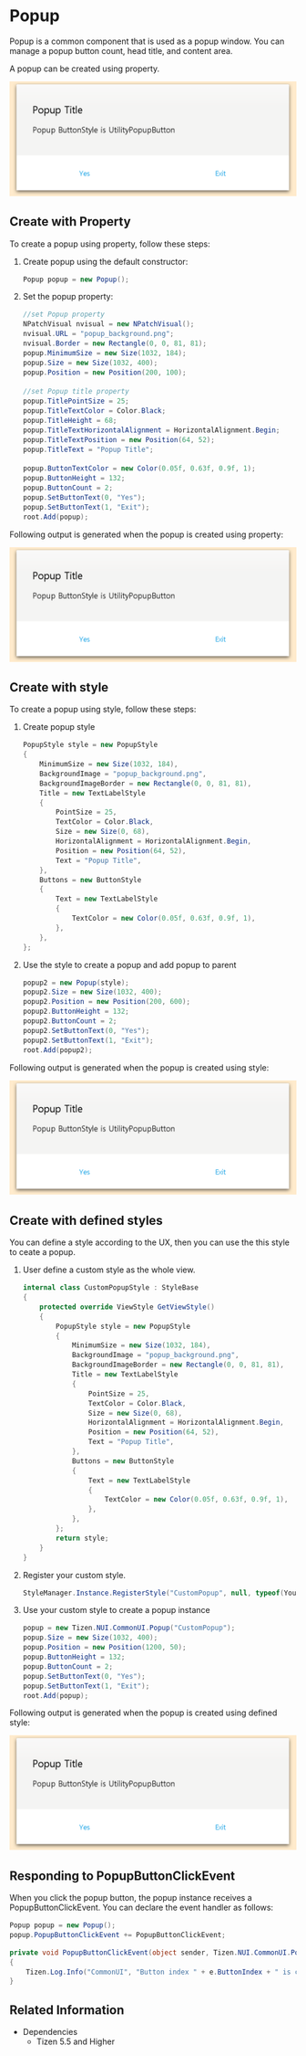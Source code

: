 # Popup

Popup is a common component that is used as a popup window. You can manage a popup button count, head title, and content area.

A popup can be created using property.

![PopupProperty](./media/PopupProperty.PNG)

## Create with Property

To create a popup using property, follow these steps:

1. Create popup using the default constructor:

    ```cs
    Popup popup = new Popup();
    ```

2. Set the popup property:

    ```cs
    //set Popup property
    NPatchVisual nvisual = new NPatchVisual();
    nvisual.URL = "popup_background.png";
    nvisual.Border = new Rectangle(0, 0, 81, 81);
    popup.MinimumSize = new Size(1032, 184);
    popup.Size = new Size(1032, 400);
    popup.Position = new Position(200, 100);

    //set Popup title property
    popup.TitlePointSize = 25;
    popup.TitleTextColor = Color.Black;
    popup.TitleHeight = 68;
    popup.TitleTextHorizontalAlignment = HorizontalAlignment.Begin;
    popup.TitleTextPosition = new Position(64, 52);
    popup.TitleText = "Popup Title";

    popup.ButtonTextColor = new Color(0.05f, 0.63f, 0.9f, 1);
    popup.ButtonHeight = 132;
    popup.ButtonCount = 2;
    popup.SetButtonText(0, "Yes");
    popup.SetButtonText(1, "Exit");
    root.Add(popup);
    ```

Following output is generated when the popup is created using property:

![PopupProperty](./media/PopupProperty.PNG)

## Create with style

To create a popup using style, follow these steps:

1. Create popup style

    ```cs
    PopupStyle style = new PopupStyle
    {
        MinimumSize = new Size(1032, 184),
        BackgroundImage = "popup_background.png",
        BackgroundImageBorder = new Rectangle(0, 0, 81, 81),
        Title = new TextLabelStyle
        {
            PointSize = 25,
            TextColor = Color.Black,
            Size = new Size(0, 68),
            HorizontalAlignment = HorizontalAlignment.Begin,
            Position = new Position(64, 52),
            Text = "Popup Title",
        },
        Buttons = new ButtonStyle
        {
            Text = new TextLabelStyle
            {
                TextColor = new Color(0.05f, 0.63f, 0.9f, 1),
            },
        },
    };
    ```

2. Use the style to create a popup and add popup to parent

    ```cs
    popup2 = new Popup(style);
    popup2.Size = new Size(1032, 400);
    popup2.Position = new Position(200, 600);
    popup2.ButtonHeight = 132;
    popup2.ButtonCount = 2;
    popup2.SetButtonText(0, "Yes");
    popup2.SetButtonText(1, "Exit");
    root.Add(popup2);
    ```

Following output is generated when the popup is created using style:

![PopupProperty](./media/PopupProperty.PNG)

## Create with defined styles

You can define a style according to the UX, then you can use the this style to ceate a popup.

1. User define a custom style as the whole view.

    ```cs
    internal class CustomPopupStyle : StyleBase
    {
        protected override ViewStyle GetViewStyle()
        {
            PopupStyle style = new PopupStyle
            {
                MinimumSize = new Size(1032, 184),
                BackgroundImage = "popup_background.png",
                BackgroundImageBorder = new Rectangle(0, 0, 81, 81),
                Title = new TextLabelStyle
                {
                    PointSize = 25,
                    TextColor = Color.Black,
                    Size = new Size(0, 68),
                    HorizontalAlignment = HorizontalAlignment.Begin,
                    Position = new Position(64, 52),
                    Text = "Popup Title",
                },
                Buttons = new ButtonStyle
                {
                    Text = new TextLabelStyle
                    {
                        TextColor = new Color(0.05f, 0.63f, 0.9f, 1),
                    },
                },
            };
            return style;
        }
    }
    ```

2. Register your custom style.

    ```cs
    StyleManager.Instance.RegisterStyle("CustomPopup", null, typeof(YourNameSpace.CustomPopupStyle));
    ```

3. Use your custom style to create a popup instance

    ```cs
    popup = new Tizen.NUI.CommonUI.Popup("CustomPopup");
    popup.Size = new Size(1032, 400);
    popup.Position = new Position(1200, 50);
    popup.ButtonHeight = 132;
    popup.ButtonCount = 2;
    popup.SetButtonText(0, "Yes");
    popup.SetButtonText(1, "Exit");
    root.Add(popup);
    ```

Following output is generated when the popup is created using defined style:

![PopupProperty](./media/PopupProperty.PNG)

## Responding to PopupButtonClickEvent

When you click the popup button, the popup instance receives a PopupButtonClickEvent.
You can declare the event handler as follows:

```cs
Popup popup = new Popup();
popup.PopupButtonClickEvent += PopupButtonClickEvent;
```

```cs
private void PopupButtonClickEvent(object sender, Tizen.NUI.CommonUI.Popup.ButtonClickEventArgs e)
{
    Tizen.Log.Info("CommonUI", "Button index " + e.ButtonIndex + " is clicked");
}
```

## Related Information

- Dependencies
  -   Tizen 5.5 and Higher